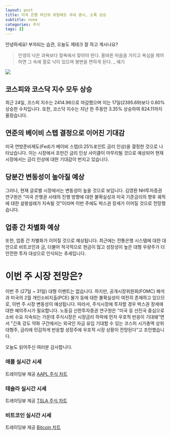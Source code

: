 ```yaml
---
layout: post
title: 미국 은행 파산과 위험에도 국내 증시, 소폭 상승
subtitle: none
categories: 주식
tags: []
---
```


안녕하세요! 부자되는 습관, 오늘도 제테크 잘 하고 계시나요?

> 인생의 낙은 과욕보다 절욕에서 찾아야 한다. 올바른 마음을 가지고 욕심을 제어하면 그 속에 절로 낙이 있으며 봉변을 면하게 된다. _ 예기





![](https://source.unsplash.com/800x450/?luxury)

##  코스피와 코스닥 지수 모두 상승
최근 24일, 코스피 지수는 2414.96으로 마감했으며 이는 17일(2395.69)보다 0.80% 상승한 수치입니다. 또한, 코스닥 지수는 지난 한 주동안 3.35% 상승하여 824.11까지 올랐습니다.

## 연준의 베이비 스텝 결정으로 이어진 기대감
미국 연방준비제도(Fed)가 베이비 스텝(0.25%포인트 금리 인상)을 결정한 것으로 나타났습니다. 이는 시장에서 조만간 금리 인상 사이클이 마무리될 것으로 예상되어 현재 시장에서는 금리 인상에 대한 기대감이 번지고 있습니다.

## 당분간 변동성이 높아질 예상
그러나, 현재 글로벌 시장에서는 변동성이 높을 것으로 보입니다. 김영환 NH투자증권 연구원은 "미국 은행권 사태의 진행 방향에 대한 불확실성과 미국 기준금리의 향후 궤적에 대한 설왕설래가 지속될 것"이라며 이번 주에도 박스권 장세가 이어질 것으로 전망했습니다.

## 업종 간 차별화 예상
또한, 업종 간 차별화가 이어질 것으로 예상됩니다. 최근에는 전통은행 시스템에 대한 대안으로 비트코인과 금, 더불어 적극적으로 현금이 많고 성장성이 높은 대형 우량주가 더 안전한 투자 대상으로 인식되는 추세입니다.

# 이번 주 시장 전망은?
이번 주 (27일 ~ 31일) 대형 이벤트는 없습니다. 하지만, 공개시장위원회(FOMC) 해석과 미국의 2월 개인소비지출(PCE) 물가 등에 대한 불확실성이 여전히 존재하고 있으므로, 이번 주 시장 변동성이 예상됩니다. 따라서, 주식시장에 투자할 경우 박스권 장세에 대한 예의주시가 필요합니다. 노동길 신한투자증권 연구원은 "미국 등 선진국 중심으로 소비 수요 지속되는 가운데 주식시장은 시장금리 하락에 먼저 우호적 반응이 기대돼"면서 "긴축 강도 약화 구간에서는 외국인 자금 유입 기대할 수 있는 코스피 시가총액 상위 대형주, 금리에 민감하게 반응할 성장주에 우호적 시장 상황이 전망된다"고 조언했습니다.

오늘도 읽어주신 여러분 감사합니다.

### 애플 실시간 시세


<!-- TradingView Widget BEGIN -->
<div class="tradingview-widget-container">
  <div id="tradingview_6a264"></div>
  <div class="tradingview-widget-copyright">트레이딩뷰 제공 <a href="https://kr.tradingview.com/symbols/NASDAQ-AAPL/" rel="noopener" target="_blank"><span class="blue-text">AAPL 주식 차트</span></a></div>
  <script type="text/javascript" src="https://s3.tradingview.com/tv.js"></script>
  <script type="text/javascript">
  new TradingView.widget(
  {
  "autosize": true,
  "symbol": "NASDAQ:AAPL",
  "interval": "D",
  "timezone": "Asia/Seoul",
  "theme": "light",
  "style": "1",
  "locale": "kr",
  "toolbar_bg": "#f1f3f6",
  "enable_publishing": false,
  "hide_top_toolbar": true,
  "hide_legend": true,
  "save_image": false,
  "container_id": "tradingview_6a264"
}
  );
  </script>
</div>
<!-- TradingView Widget END -->


### 테슬라 실시간 시세


<!-- TradingView Widget BEGIN -->
<div class="tradingview-widget-container">
  <div id="tradingview_39d77"></div>
  <div class="tradingview-widget-copyright">트레이딩뷰 제공 <a href="https://kr.tradingview.com/symbols/NASDAQ-TSLA/" rel="noopener" target="_blank"><span class="blue-text">TSLA 주식 차트</span></a></div>
  <script type="text/javascript" src="https://s3.tradingview.com/tv.js"></script>
  <script type="text/javascript">
  new TradingView.widget(
  {
  "autosize": true,
  "symbol": "NASDAQ:TSLA",
  "interval": "D",
  "timezone": "Asia/Seoul",
  "theme": "light",
  "style": "1",
  "locale": "kr",
  "toolbar_bg": "#f1f3f6",
  "enable_publishing": false,
  "hide_top_toolbar": true,
  "hide_legend": true,
  "save_image": false,
  "container_id": "tradingview_39d77"
}
  );
  </script>
</div>
<!-- TradingView Widget END -->


### 비트코인 실시간 시세


<!-- TradingView Widget BEGIN -->
<div class="tradingview-widget-container">
  <div id="tradingview_3f91e"></div>
  <div class="tradingview-widget-copyright">트레이딩뷰 제공 <a href="https://kr.tradingview.com/symbols/BTCUSD/?exchange=BITSTAMP" rel="noopener" target="_blank"><span class="blue-text">Bitcoin 차트</span></a></div>
  <script type="text/javascript" src="https://s3.tradingview.com/tv.js"></script>
  <script type="text/javascript">
  new TradingView.widget(
  {
  "autosize": true,
  "symbol": "BITSTAMP:BTCUSD",
  "interval": "D",
  "timezone": "Asia/Seoul",
  "theme": "light",
  "style": "1",
  "locale": "kr",
  "toolbar_bg": "#f1f3f6",
  "enable_publishing": false,
  "hide_top_toolbar": true,
  "hide_legend": true,
  "save_image": false,
  "container_id": "tradingview_3f91e"
}
  );
  </script>
</div>
<!-- TradingView Widget END -->

